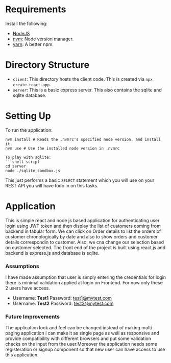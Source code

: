 # Requirements
Install the following:
* [NodeJS](https://nodejs.org/en/download/)
* [nvm](https://github.com/nvm-sh/nvm): Node version manager.
* [yarn](https://classic.yarnpkg.com/en/docs/install/): A better npm.

# Directory Structure
* `client`: This directory hosts the client code. This is created via `npx create-react-app`.
* `server`: This is a basic express server. This also contains the sqlite and sqlite database.

# Setting Up
To run the application:
```shell script
nvm install # Reads the .nvmrc's specified node version, and install it.
nvm use # Use the installed node version in .nvmrc

To play with sqlite:
```shell script
cd server
node ./sqlite_sandbox.js
```

This just performs a basic `SELECT` statement which you will
use on your REST API you will have todo in on this tasks.

# Application
This is simple react and node js based application for authenticating user login using JWT token and then display the list of cuatomers coming from backend in tabular form. We can click on Order details to list the orders of customer chronologically by date and also to show orders and customer details correspondin to customer. Also, we cna change our selection based on customer selected.
The front end of the project is built using react.js and backend is express.js and database is sqlite.

### Assumptions
I have made assumption that user is simply entering the credentials for login there is minimal validation applied at login on Frontend. For now only these 2 users have access. 
* Username: **Test1** Password: test1@mytest.com
* Username: **Test2** Password: test2@mytest.com

### Future Improvements
The application look and feel can be changed instead of making multi paging application i can make it as single page as well as responsive and provide compatibility with different browsers  and put some validation checks on the input from the user.Moreover the application needs some registeration or signup component so that new user can have access to use this application.
